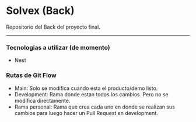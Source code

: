# Solvex (Back)
Repositorio del Back del proyecto final.

---

### Tecnologias a utilizar (de momento)
- Nest


### Rutas de Git Flow
- Main: Solo se modifica cuando esta el producto/demo listo.
- Development: Rama donde estan todos los cambios. Pero no se modifica directamente.
- Rama personal: Rama que crea cada uno en donde se realizan sus cambios para luego hacer un Pull Request en development.

